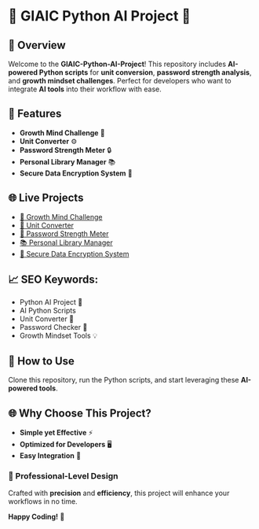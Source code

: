 # 🌟 GIAIC Python AI Project 🤖

## 🚀 Overview
Welcome to the **GIAIC-Python-AI-Project**! This repository includes **AI-powered Python scripts** for **unit conversion**, **password strength analysis**, and **growth mindset challenges**. Perfect for developers who want to integrate **AI tools** into their workflow with ease.

## 🔧 Features
- **Growth Mind Challenge** 💪  
- **Unit Converter** ⚙️  
- **Password Strength Meter** 🔒  
- **Personal Library Manager** 📚  
- **Secure Data Encryption System** 🔏  

## 🌐 Live Projects
- [🌱 Growth Mind Challenge](https://growth-mind-challenge.streamlit.app/)  
- [🔄 Unit Converter](https://my-universal-unit-converter.streamlit.app/)  
- [🔐 Password Strength Meter](https://mypassword-strength-meter.streamlit.app/)  
- [📚 Personal Library Manager](https://my-books-library-manager.streamlit.app/)  
- [🔏 Secure Data Encryption System](https://my-secure-data-encryption-system.streamlit.app/)  

## 📈 SEO Keywords:
- Python AI Project 🤖  
- AI Python Scripts  
- Unit Converter 🔄  
- Password Checker 🔐  
- Growth Mindset Tools 💡  

## 🎯 How to Use
Clone this repository, run the Python scripts, and start leveraging these **AI-powered tools**.

## 🌐 Why Choose This Project?
- **Simple yet Effective** ⚡  
- **Optimized for Developers** 🖥️  
- **Easy Integration** 🔗  

### 💼 Professional-Level Design
Crafted with **precision** and **efficiency**, this project will enhance your workflows in no time.

**Happy Coding!** 🚀
